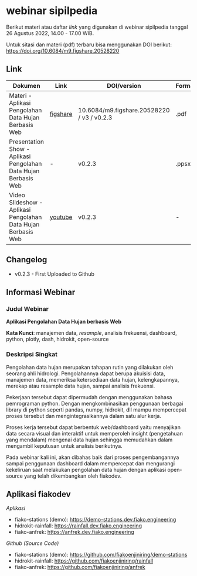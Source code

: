 # webinar sipilpedia
Berikut materi atau daftar _link_ yang digunakan di webinar sipilpedia tanggal 26 Agustus 2022, 14.00 - 17.00 WIB. 

Untuk sitasi dan materi (pdf) terbaru bisa menggunakan DOI berikut: https://doi.org/10.6084/m9.figshare.20528220

## Link

Dokumen | Link | DOI/version | Format | Note
--- | --- | --- | --- | ---
Materi - Aplikasi Pengolahan Data Hujan Berbasis Web | [figshare](https://doi.org/10.6084/m9.figshare.20528220) | 10.6084/m9.figshare.20528220 / v3 / v0.2.3 | .pdf | -
Presentation Show - Aplikasi Pengolahan Data Hujan Berbasis Web | - | v0.2.3 | .ppsx | ukuran: ~250 MB
Video Slideshow - Aplikasi Pengolahan Data Hujan Berbasis Web | [youtube](https://youtu.be/uk4VelIus3w) | v0.2.3 | - | -

## Changelog

- v0.2.3 - First Uploaded to Github 


## Informasi Webinar

### Judul Webinar

**Aplikasi Pengolahan Data Hujan berbasis Web**

**Kata Kunci**: manajemen data, _resample_, analisis frekuensi, dashboard, python, plotly, dash, hidrokit, open-source

### Deskripsi Singkat

Pengolahan data hujan merupakan tahapan rutin yang dilakukan oleh seorang ahli hidrologi. Pengolahannya dapat berupa akuisisi data, manajemen data, memeriksa ketersediaan data hujan, kelengkapannya, merekap atau resample data hujan, sampai analisis frekuensi.

Pekerjaan tersebut dapat dipermudah dengan menggunakan bahasa pemrograman python. Dengan mengkombinasikan penggunaan berbagai library di python seperti pandas, numpy, hidrokit, dll mampu mempercepat proses tersebut dan mengintegrasikannya dalam satu alur kerja.

Proses kerja tersebut dapat berbentuk web/dashboard yaitu menyajikan data secara visual dan interaktif untuk memperoleh insight (pengetahuan yang mendalam) mengenai data hujan sehingga memudahkan dalam mengambil keputusan untuk analisis berikutnya.

Pada webinar kali ini, akan dibahas baik dari proses pengembangannya sampai penggunaan dashboard dalam mempercepat dan mengurangi kekeliruan saat melakukan pengolahan data hujan dengan aplikasi open-source yang telah dikembangkan oleh fiakodev.

## Aplikasi fiakodev

*Aplikasi*

- fiako-stations (demo): https://demo-stations.dev.fiako.engineering
- hidrokit-rainfall: https://rainfall.dev.fiako.engineering
- fiako-anfrek: https://anfrek.dev.fiako.engineering

*Github (Source Code)*

- fiako-stations (demo): https://github.com/fiakoenjiniring/demo-stations
- hidrokit-rainfall: https://github.com/fiakoenjiniring/rainfall
- fiako-anfrek: https://github.com/fiakoenjiniring/anfrek
